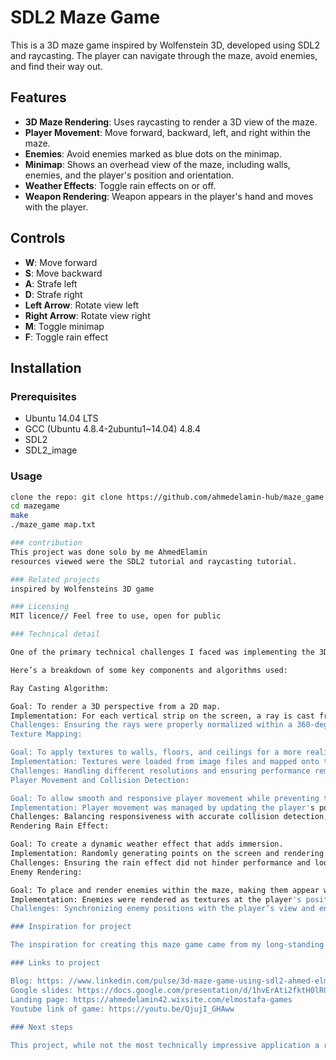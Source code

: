 # SDL2 Maze Game

This is a 3D maze game inspired by Wolfenstein 3D, developed using SDL2 and raycasting. The player can navigate through the maze, avoid enemies, and find their way out.

## Features

- **3D Maze Rendering**: Uses raycasting to render a 3D view of the maze.
- **Player Movement**: Move forward, backward, left, and right within the maze.
- **Enemies**: Avoid enemies marked as blue dots on the minimap.
- **Minimap**: Shows an overhead view of the maze, including walls, enemies, and the player's position and orientation.
- **Weather Effects**: Toggle rain effects on or off.
- **Weapon Rendering**: Weapon appears in the player's hand and moves with the player.

## Controls

- **W**: Move forward
- **S**: Move backward
- **A**: Strafe left
- **D**: Strafe right
- **Left Arrow**: Rotate view left
- **Right Arrow**: Rotate view right
- **M**: Toggle minimap
- **F**: Toggle rain effect

## Installation

### Prerequisites

- Ubuntu 14.04 LTS
- GCC (Ubuntu 4.8.4-2ubuntu1~14.04) 4.8.4
- SDL2
- SDL2_image

### Usage

```sh
clone the repo: git clone https://github.com/ahmedelamin-hub/maze_game.git
cd mazegame
make
./maze_game map.txt

### contribution
This project was done solo by me AhmedElamin
resources viewed were the SDL2 tutorial and raycasting tutorial.

### Related projects
inspired by Wolfensteins 3D game

### Licensing
MIT licence// Feel free to use, open for public

### Technical detail

One of the primary technical challenges I faced was implementing the 3D rendering using a 2D map, commonly known as ray casting. This was an exciting yet daunting task, as it required a good understanding of trigonometry, linear algebra, and optimization techniques to ensure smooth gameplay.

Here’s a breakdown of some key components and algorithms used:

Ray Casting Algorithm:

Goal: To render a 3D perspective from a 2D map.
Implementation: For each vertical strip on the screen, a ray is cast from the player's position, incrementally checking for wall collisions. The distance to the nearest wall is used to determine the height of the wall slice to render, creating the illusion of depth.
Challenges: Ensuring the rays were properly normalized within a 360-degree field and correcting the fish-eye effect, which was achieved by adjusting the ray distance based on the angle difference.
Texture Mapping:

Goal: To apply textures to walls, floors, and ceilings for a more realistic appearance.
Implementation: Textures were loaded from image files and mapped onto the 3D-rendered surfaces using SDL. Careful attention was paid to texture coordinates to ensure they aligned correctly with the ray intersections.
Challenges: Handling different resolutions and ensuring performance remained high, even when rendering large textures.
Player Movement and Collision Detection:

Goal: To allow smooth and responsive player movement while preventing the player from passing through walls.
Implementation: Player movement was managed by updating the player's position based on input, with collision detection checking if the new position would intersect with a wall.
Challenges: Balancing responsiveness with accurate collision detection, especially when dealing with diagonal movements.
Rendering Rain Effect:

Goal: To create a dynamic weather effect that adds immersion.
Implementation: Randomly generating points on the screen and rendering them with transparency to simulate raindrops.
Challenges: Ensuring the rain effect did not hinder performance and looked visually appealing across different resolutions.
Enemy Rendering:

Goal: To place and render enemies within the maze, making them appear when the player is in the same location.
Implementation: Enemies were rendered as textures at the player's position when their grid coordinates matched.
Challenges: Synchronizing enemy positions with the player’s view and ensuring that multiple enemies could be displayed correctly.

### Inspiration for project

The inspiration for creating this maze game came from my long-standing fascination with classic 2D games and a desire to understand how they operate under the hood. Growing up playing games like "Pac-Man" and "The Legend of Zelda," I was always intrigued by how simple mechanics could create such engaging gameplay. I wanted to replicate that sense of wonder and challenge myself to build a game from scratch, using modern tools and techniques. This project became an opportunity to blend my love for nostalgia with my technical skills, pushing me to explore deeper into game development.

### Links to project

Blog: https: //www.linkedin.com/pulse/3d-maze-game-using-sdl2-ahmed-elmo-m16gf
Google slides: https://docs.google.com/presentation/d/1hvErAti2fktH0lRGng8uFnDH4PmBEHCCFtz6mhK53Mw/edit?usp=sharing 
Landing page: https://ahmedelamin42.wixsite.com/elmostafa-games
Youtube link of game: https://youtu.be/QjujI_GHAww     
 
### Next steps

This project, while not the most technically impressive application a recruiter or hiring manager might see, represents a significant learning journey for me. It showcases my ability to tackle complex problems, iterate on solutions, and continually improve. More importantly, it reflects my passion for game development and my determination to create engaging and enjoyable experiences
